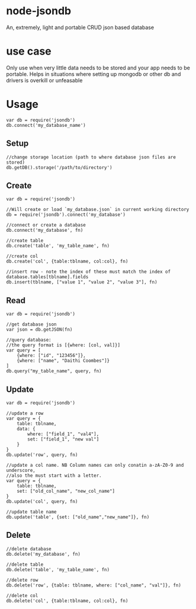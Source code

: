 node-jsondb
===========

An, extremely, light and portable CRUD json based database

use case
========

Only use when very little data needs to be stored and your app needs to be
portable. Helps in situations where setting up mongodb or other db and drivers
is overkill or unfeasable

Usage
=====
```
var db = require('jsondb')
db.connect('my_database_name')
```

Setup
-----
```
//change storage location (path to where database json files are stored)
db.getDB().storage('/path/to/directory')
```

Create
------
```
var db = require('jsondb')

//Will create or load `my_database.json` in current working directory
db = require('jsondb').connect('my_database')

//connect or create a database
db.connect('my_database', fn)

//create table
db.create('table', 'my_table_name', fn)

//create col
db.create('col', {table:tblname, col:col}, fn)

//insert row - note the index of these must match the index of database.tables[tblname].fields
db.insert(tblname, ["value 1", "value 2", "value 3"], fn)
```

Read
----
```
var db = require('jsondb')

//get database json
var json = db.getJSON(fn)

//query database:
//the query format is [{where: [col, val]}]
var query = [
	{where: ["id", "123456"]},
	{where: ["name", "Daithi Coombes"]}
]
db.query("my_table_name", query, fn)
```

Update
------
```
var db = require('jsondb')

//update a row
var query = {
	table: tblname,
	data: {
		where: ["field_1", "val4"],
		set: ["field_1", "new val"]
	}
}
db.update('row', query, fn)

//update a col name. NB Column names can only conatin a-zA-Z0-9 and underscore,
//also the must start with a letter.
var query = {
	table: tblname,
	set: ["old_col_name", "new_col_name"]
}
db.update('col', query, fn)

//update table name
db.update('table', {set: ["old_name","new_name"]}, fn)
```

Delete
------
```
//delete database
db.delete('my_database', fn)

//delete table
db.delete('table', 'my_table_name', fn)

//delete row
db.delete('row', {table: tblname, where: ["col_name", "val"]}, fn)

//delete col
db.delete('col', {table:tblname, col:col}, fn)
```
